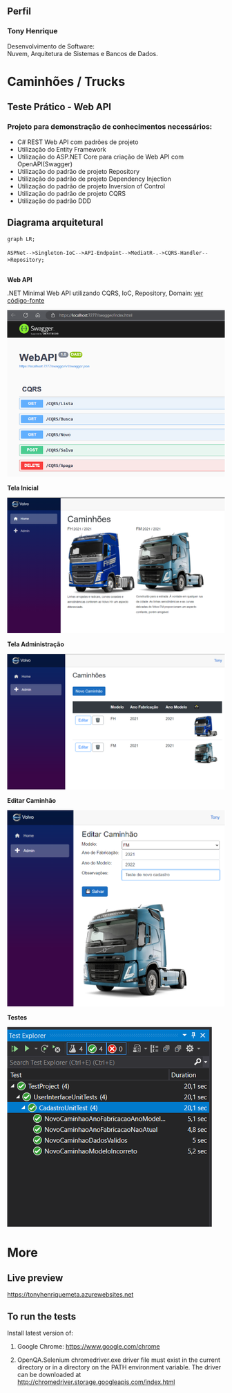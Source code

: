 ## Perfil

### Tony Henrique
Desenvolvimento de Software:<br />
Nuvem, Arquitetura de Sistemas e Bancos de Dados.

# Caminhões / Trucks
## Teste Prático - Web API

### Projeto para demonstração de conhecimentos necessários: 
- C# REST Web API com padrões de projeto
- Utilização do Entity Framework
- Utilização do ASP.NET Core para criação de Web API com OpenAPI(Swagger)
- Utilização do padrão de projeto Repository
- Utilização do padrão de projeto Dependency Injection
- Utilização do padrão de projeto Inversion of Control
- Utilização do padrão de projeto CQRS
- Utilização do padrão DDD

## Diagrama arquitetural
```mermaid
graph LR;

ASPNet-->Singleton-IoC-->API-Endpoint-->MediatR-.->CQRS-Handler-->Repository;
      
```

**Web API**

.NET Minimal Web API utilizando CQRS, IoC, Repository, Domain: [ver código-fonte](WebAPI/Program.cs)

![Swagger - OpenAPI](/Screenshots/WebAPI.png)

**Tela Inicial**

![Tela Inicial](/Screenshots/TelaInicial.png)

**Tela Administração**

![Tela Administração](/Screenshots/TelaAdmin.png)

**Editar Caminhão**

![Editar Caminhão](/Screenshots/EditarCaminhao.png)

**Testes**

![Testes](/Screenshots/Testes.png)

# More
## Live preview
https://tonyhenriquemeta.azurewebsites.net

## To run the tests

Install latest version of:
1) Google Chrome:
https://www.google.com/chrome

2) OpenQA.Selenium chromedriver.exe driver file must exist in the current directory or in a directory on the PATH environment variable. 
The driver can be downloaded at 
http://chromedriver.storage.googleapis.com/index.html
    

